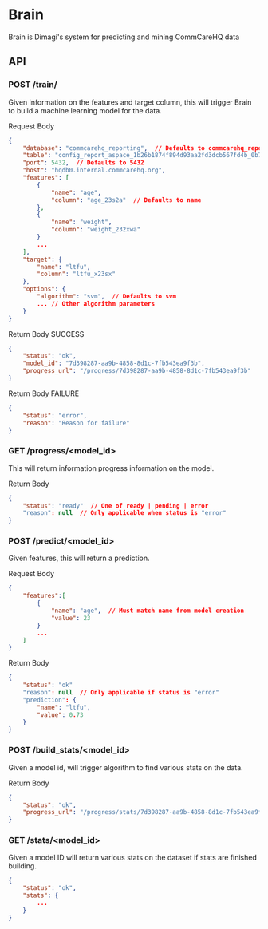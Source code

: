 # Brain

Brain is Dimagi's system for predicting and mining CommCareHQ data

## API

### POST /train/
Given information on the features and target column, this will trigger Brain to build a machine learning model for the data.

Request Body

```json
{
	"database": "commcarehq_reporting",  // Defaults to commcarehq_reporting
	"table": "config_report_aspace_1b26b1874f894d93aa2fd3dcb567fd4b_0b78ca74",
	"port": 5432,  // Defaults to 5432
	"host": "hqdb0.internal.commcarehq.org",
	"features": [
		{
			"name": "age",
			"column": "age_23s2a"  // Defaults to name
		},
		{
			"name": "weight",
			"column": "weight_232xwa"
		}
		...
	],
	"target": {
		"name": "ltfu",
		"column": "ltfu_x23sx"
	},
	"options": {
		"algorithm": "svm",  // Defaults to svm
		... // Other algorithm parameters
	}
}
```

Return Body SUCCESS

```json
{
	"status": "ok",
	"model_id": "7d398287-aa9b-4858-8d1c-7fb543ea9f3b",
	"progress_url": "/progress/7d398287-aa9b-4858-8d1c-7fb543ea9f3b"
}
```

Return Body FAILURE

```json
{
	"status": "error",
	"reason": "Reason for failure"
}
```

### GET /progress/<model_id>

This will return information progress information on the model.

Return Body

```json
{
	"status": "ready"  // One of ready | pending | error
	"reason": null  // Only applicable when status is "error"
}
```

###  POST /predict/<model_id>

Given features, this will return a prediction.

Request Body

```json
{
	"features":[
		{
			"name": "age",  // Must match name from model creation
			"value": 23
		}
		...
	]
}
```

Return Body

```json
{
	"status": "ok"
	"reason": null  // Only applicable if status is "error"
	"prediction": {
		"name": "ltfu",
		"value": 0.73
	}
}
```

### POST /build_stats/<model_id>

Given a model id, will trigger algorithm to find various stats on the data.

Return Body 

```json
{
	"status": "ok",
	"progress_url": "/progress/stats/7d398287-aa9b-4858-8d1c-7fb543ea9f3b"
}
```

### GET /stats/<model_id>

Given a model ID will return various stats on the dataset if stats are finished building.

```json
{
	"status": "ok",
	"stats": {
		...
	}
}
```


